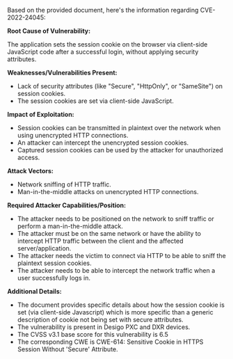 Based on the provided document, here's the information regarding CVE-2022-24045:

**Root Cause of Vulnerability:**

The application sets the session cookie on the browser via client-side JavaScript code after a successful login, without applying security attributes.

**Weaknesses/Vulnerabilities Present:**

*   Lack of security attributes (like "Secure", "HttpOnly", or "SameSite") on session cookies.
*   The session cookies are set via client-side JavaScript.

**Impact of Exploitation:**

*   Session cookies can be transmitted in plaintext over the network when using unencrypted HTTP connections.
*   An attacker can intercept the unencrypted session cookies.
*   Captured session cookies can be used by the attacker for unauthorized access.

**Attack Vectors:**

*   Network sniffing of HTTP traffic.
*   Man-in-the-middle attacks on unencrypted HTTP connections.

**Required Attacker Capabilities/Position:**

*   The attacker needs to be positioned on the network to sniff traffic or perform a man-in-the-middle attack.
*   The attacker must be on the same network or have the ability to intercept HTTP traffic between the client and the affected server/application.
*   The attacker needs the victim to connect via HTTP to be able to sniff the plaintext session cookies.
*   The attacker needs to be able to intercept the network traffic when a user successfully logs in.

**Additional Details:**

*   The document provides specific details about how the session cookie is set (via client-side Javascript) which is more specific than a generic description of cookie not being set with secure attributes.
*   The vulnerability is present in Desigo PXC and DXR devices.
* The CVSS v3.1 base score for this vulnerability is 6.5
* The corresponding CWE is CWE-614: Sensitive Cookie in HTTPS Session Without 'Secure' Attribute.